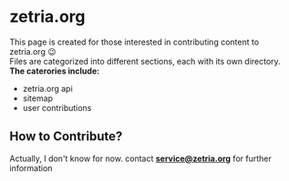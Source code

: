 # zetria.org

This page is created for those interested in contributing content to zetria.org 😉  
Files are categorized into different sections, each with its own directory.  
**The caterories include:**  
 - zetria.org api
 - sitemap
 - user contributions

## How to Contribute?

Actually, I don't know for now. contact **service@zetria.org** for further information
